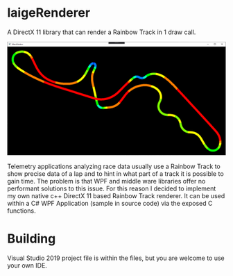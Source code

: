 # laigeRenderer
A DirectX 11 library that can render a Rainbow Track in 1 draw call.

<img src="assets/laigeRenderer.png"/>


Telemetry applications analyzing race data usually use a Rainbow Track to show precise data of a lap and to hint in what part of a track it is possible to gain time.
The problem is that WPF and middle ware libraries offer no performant solutions to this issue. 
For this reason I decided to implement my own native c++ DirectX 11 based Rainbow Track renderer. It can be used within a C# WPF Application (sample in source code) via the exposed C functions.

# Building
Visual Studio 2019 project file is within the files, but you are welcome to use your own IDE.